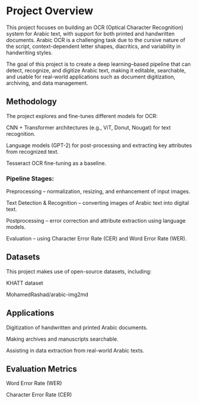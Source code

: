 # Project Overview

This project focuses on building an OCR (Optical Character Recognition) system for Arabic text, with support for both printed and handwritten documents. Arabic OCR is a challenging task due to the cursive nature of the script, context-dependent letter shapes, diacritics, and variability in handwriting styles.

The goal of this project is to create a deep learning–based pipeline that can detect, recognize, and digitize Arabic text, making it editable, searchable, and usable for real-world applications such as document digitization, archiving, and data management.

## Methodology

The project explores and fine-tunes different models for OCR:

CNN + Transformer architectures (e.g., ViT, Donut, Nougat) for text recognition.

Language models (GPT-2) for post-processing and extracting key attributes from recognized text.

Tesseract OCR fine-tuning as a baseline.

### Pipeline Stages:

Preprocessing – normalization, resizing, and enhancement of input images.

Text Detection & Recognition – converting images of Arabic text into digital text.

Postprocessing – error correction and attribute extraction using language models.

Evaluation – using Character Error Rate (CER) and Word Error Rate (WER).

## Datasets

This project makes use of open-source datasets, including:

KHATT dataset

MohamedRashad/arabic-img2md

## Applications

Digitization of handwritten and printed Arabic documents.

Making archives and manuscripts searchable.

Assisting in data extraction from real-world Arabic texts.


## Evaluation Metrics

Word Error Rate (WER)

Character Error Rate (CER)
